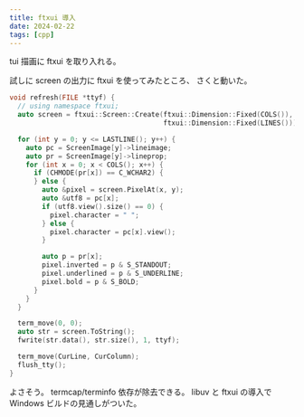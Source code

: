```yaml
---
title: ftxui 導入
date: 2024-02-22
tags: [cpp]
---
```


tui 描画に ftxui を取り入れる。

<!-- truncate -->

試しに screen の出力に ftxui を使ってみたところ、
さくと動いた。


```cpp
void refresh(FILE *ttyf) {
  // using namespace ftxui;
  auto screen = ftxui::Screen::Create(ftxui::Dimension::Fixed(COLS()),
                                      ftxui::Dimension::Fixed(LINES()));

  for (int y = 0; y <= LASTLINE(); y++) {
    auto pc = ScreenImage[y]->lineimage;
    auto pr = ScreenImage[y]->lineprop;
    for (int x = 0; x < COLS(); x++) {
      if (CHMODE(pr[x]) == C_WCHAR2) {
      } else {
        auto &pixel = screen.PixelAt(x, y);
        auto &utf8 = pc[x];
        if (utf8.view().size() == 0) {
          pixel.character = " ";
        } else {
          pixel.character = pc[x].view();
        }

        auto p = pr[x];
        pixel.inverted = p & S_STANDOUT;
        pixel.underlined = p & S_UNDERLINE;
        pixel.bold = p & S_BOLD;
      }
    }
  }

  term_move(0, 0);
  auto str = screen.ToString();
  fwrite(str.data(), str.size(), 1, ttyf);

  term_move(CurLine, CurColumn);
  flush_tty();
}
```

よさそう。
termcap/terminfo 依存が除去できる。
libuv と ftxui の導入で Windows ビルドの見通しがついた。

